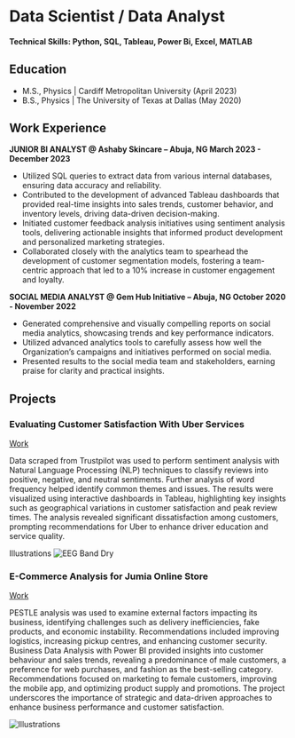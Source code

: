 
# Data Scientist / Data Analyst

#### Technical Skills: Python, SQL, Tableau, Power Bi, Excel, MATLAB

## Education

 - M.S., Physics | Cardiff Metropolitan University (April 2023)
 - B.S., Physics | The University of Texas at Dallas (May 2020)

## Work Experience

**JUNIOR BI ANALYST @ Ashaby Skincare – Abuja, NG 	March 2023 - December 2023**

- Utilized SQL queries to extract data from various internal databases, ensuring data accuracy and reliability.
- Contributed to the development of advanced Tableau dashboards that provided real-time insights into sales trends, customer behavior, and inventory levels, driving data-driven decision-making.
- Initiated customer feedback analysis initiatives using sentiment analysis tools, delivering actionable insights that informed product development and personalized marketing strategies.
- Collaborated closely with the analytics team to spearhead the development of customer segmentation models, fostering a team-centric approach that led to a 10% increase in customer engagement and loyalty.

**SOCIAL MEDIA ANALYST @ Gem Hub Initiative – Abuja, NG	October 2020 - November 2022**
 
- Generated comprehensive and visually compelling reports on social media analytics, showcasing trends and key performance indicators.
- Utilized advanced analytics tools to carefully assess how well the Organization’s campaigns and initiatives performed on social media.
- Presented results to the social media team and stakeholders, earning praise for clarity and practical insights.

## Projects
### Evaluating Customer Satisfaction With Uber Services
[Work]()

Data scraped from Trustpilot was used to perform sentiment analysis with Natural Language Processing (NLP) techniques to classify reviews into positive, negative, and neutral sentiments. Further analysis of word frequency helped identify common themes and issues. The results were visualized using interactive dashboards in Tableau, highlighting key insights such as geographical variations in customer satisfaction and peak review times. The analysis revealed significant dissatisfaction among customers, prompting recommendations for Uber to enhance driver education and service quality. 

Illustrations 
![EEG Band Dry]()

### E-Commerce Analysis for Jumia Online Store
[Work]()

PESTLE analysis was used to examine external factors impacting its business, identifying challenges such as delivery inefficiencies, fake products, and economic instability. Recommendations included improving logistics, increasing pickup centres, and enhancing customer security. Business Data Analysis with Power BI provided insights into customer behaviour and sales trends, revealing a predominance of male customers, a preference for web purchases, and fashion as the best-selling category. Recommendations focused on marketing to female customers, improving the mobile app, and optimizing product supply and promotions. The project underscores the importance of strategic and data-driven approaches to enhance business performance and customer satisfaction.

![Illustrations]()


